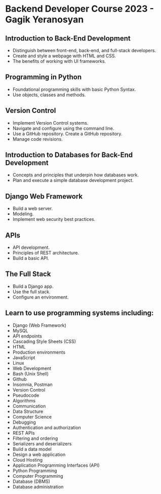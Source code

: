 # Backend Developer Course 2023 - Gagik Yeranosyan

## Introduction to Back-End Development

- Distinguish between front-end, back-end, and full-stack developers.
- Create and style a webpage with HTML and CSS.
- The benefits of working with UI frameworks.

## Programming in Python

- Foundational programming skills with basic Python Syntax.
- Use objects, classes and methods.

## Version Control

- Implement Version Control systems.
- Navigate and configure using the command line.
- Use a GitHub repository. Create a GitHub repository.
- Manage code revisions.

## Introduction to Databases for Back-End Development

- Concepts and principles that underpin how databases work.
- Plan and execute a simple database development project.

## Django Web Framework

- Build a web server.
- Modeling.
- Implement web security best practices.

## APIs

- API development.
- Principles of REST architecture.
- Build a basic API.

## The Full Stack

- Build a Django app.
- Use the full stack.
- Configure an environment.

## Learn to use programming systems including:

- Django (Web Framework)
- MySQL
- API endpoints
- Cascading Style Sheets (CSS)
- HTML
- Production environments
- JavaScript
- Linux
- Web Development
- Bash (Unix Shell)
- Github
- Insomnia, Postman
- Version Control
- Pseudocode
- Algorithms
- Communication
- Data Structure
- Computer Science
- Debugging
- Authentication and authorization
- REST APIs
- Filtering and ordering
- Serializers and deserializers
- Build a data model
- Design a web application
- Cloud Hosting
- Application Programming Interfaces (API)
- Python Programming
- Computer Programming
- Database (DBMS)
- Database administration
